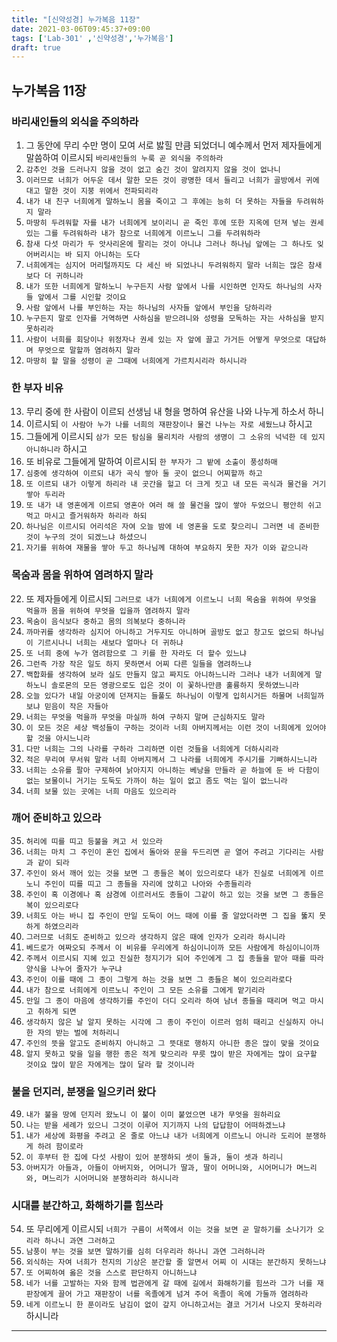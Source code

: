 ```yaml
---
title: "[신약성경] 누가복음 11장"
date: 2021-03-06T09:45:37+09:00
tags: ['Lab-301' ,'신약성경','누가복음']
draft: true
---
```

## 누가복음 11장
### 바리새인들의 외식을 주의하라
1. 그 동안에 무리 수만 명이 모여 서로 밣힐 만큼 되었더니 예수께서 먼저 제자들에게 말씀하여 이르시되 `바리새인들의 누룩 곧 외식을 주의하라`
2. `감추인 것을 드러나지 않을 것이 없고 숨긴 것이 알려지지 않을 것이 없나니`
3. `이러므로 너희가 어두운 데서 말한 모든 것이 광명한 데서 들리고 너희가 골방에서 귀에 대고 말한 것이 지붕 위에서 전파되리라`
4. `내가 내 친구 너희에게 말하노니 몸을 죽이고 그 후에는 능히 더 못하는 자들을 두려워하지 말라`
5. `마땅히 두려워할 자를 내가 너희에게 보이리니 곧 죽인 후에 또한 지옥에 던져 넣는 권세 있는 그를 두려워하라 내가 참으로 너희에게 이르노니 그를 두려워하라`
6. `참새 다섯 마리가 두 앗사리온에 팔리는 것이 아니냐 그러나 하나님 앞에는 그 하나도 잊어버리시는 바 되지 아니하는 도다`
7. `너희에게는 심지어 머리털까지도 다 세신 바 되었나니 두려워하지 말라 너희는 많은 참새보다 더 귀하니라`
8. `내가 또한 너희에게 말하노니 누구든지 사람 앞에서 나를 시인하면 인자도 하나님의 사자들 앞에서 그를 시인할 것이요`
9. `사람 앞에서 나를 부인하는 자는 하나님의 사자들 앞에서 부인을 당하리라`
10. `누구든지 말로 인자를 거역하면 사하심을 받으려니와 성령을 모독하는 자는 사하심을 받지 못하리라`
11. `사람이 너희를 회당이나 위정자나 권세 있는 자 앞에 끌고 가거든 어떻게 무엇으로 대답하며 무엇으로 말할까 염려하지 말라`
12. `마땅히 할 말을 성령이 곧 그때에 너희에게 가르치시리라 하시니라`
### 한 부자 비유
13. 무리 중에 한 사람이 이르되 선생님 내 형을 명하여 유산을 나와 나누게 하소서 하니
14. 이르시되 `이 사람아 누가 나를 너희의 재판장이나 물건 나누는 자로 세웠느냐` 하시고
15. 그들에게 이르시되 `삼가 모든 탐심을 물리치라 사람의 생명이 그 소유의 넉넉한 데 있지 아니하니라` 하시고
16. 또 비유로 그들에게 말하여 이르시되 `한 부자가 그 밭에 소출이 풍성하매`
17. `심중에 생각하여 이르되 내가 곡식 쌓아 둘 곳이 없으니 어찌할까 하고`
18. `또 이르되 내가 이렇게 하리라 내 곳간을 헐고 더 크게 짓고 내 모든 곡식과 물건을 거기 쌓아 두리라`
19. `또 내가 내 영혼에게 이르되 영혼아 여러 해 쓸 물건을 많이 쌓아 두었으니 평안히 쉬고 먹고 마시고 즐거워하자 하리라 하되`
20. `하나님은 이르시되 어리석은 자여 오늘 밤에 네 영혼을 도로 찾으리니 그러면 네 준비한 것이 누구의 것이 되겠느냐 하셨으니`
21. `자기를 위하여 재물을 쌓아 두고 하나님께 대하여 부요하지 못한 자가 이와 같으니라`
### 목숨과 몸을 위하여 염려하지 말라
22. 또 제자들에게 이르시되 `그러므로 내가 너희에게 이르노니 너희 목숨을 위하여 무엇을 먹을까 몸을 위하여 무엇을 입을까 염려하지 말라`
23. `목숨이 음식보다 중하고 몸의 의복보다 중하니라`
24. `까마귀를 생각하라 심지어 아니하고 거두지도 아니하며 골방도 없고 창고도 없으되 하나님이 기르시나니 너희는 새보다 얼마나 더 귀하냐`
25. `또 너희 중에 누가 염려함으로 그 키를 한 자라도 더 할수 있느냐`
26. `그런즉 가장 작은 일도 하지 못하면서 어찌 다른 일들을 염려하느냐`
27. `백합화를 생각하여 보라 실도 만들지 않고 짜지도 아니하느니라 그러나 내가 너희에게 말하노니 솔로몬의 모든 영광으로도 입은 것이 이 꽃하나만큼 훌륭하지 못하였느니라`
28. `오늘 있다가 내일 아궁이에 던져지는 들풀도 하나님이 이렇게 입히시거든 하물며 너희일까보냐 믿음이 작은 자들아`
29. `너희는 무엇을 먹을까 무엇을 마실까 하여 구하지 말며 근심하지도 말라`
30. `이 모든 것은 세상 백성들이 구하는 것이라 너희 아버지께서는 이런 것이 너희에게 있어야할 것을 아시느니라`
31. `다만 너희는 그의 나라를 구하라 그리하면 이런 것들을 너희에게 더하시리라`
32. `적은 무리여 무서워 말라 너희 아버지께서 그 나라를 너희에게 주시기를 기뻐하시느니라`
33. `너희는 소유를 팔아 구제하여 낡아지지 아니하는 베낭을 만들라 곧 하늘에 둔 바 다함이 없는 보물이니 거기는 도둑도 가까이 하는 일이 없고 좀도 먹는 일이 없느니라`
34. `너희 보물 있는 곳에는 너희 마음도 있으리라`
### 깨어 준비하고 있으라
35. `허리에 띠를 띠고 등불을 켜고 서 있으라`
36. `너희는 마치 그 주인이 혼인 집에서 돌아와 문을 두드리면 곧 열어 주려고 기다리는 사람과 같이 되라`
37. `주인이 와서 깨어 있는 것을 보면 그 종들은 복이 있으리로다 내가 진실로 너희에게 이르노니 주인이 띠를 띠고 그 종들을 자리에 앉히고 나아와 수종들리라`
38. `주인이 혹 이경에나 혹 삼경에 이르러서도 종들이 그같이 하고 있는 것을 보면 그 종들은 복이 있으리로다`
39. `너희도 아는 바니 집 주인이 만일 도둑이 어느 때에 이를 줄 알았더라면 그 집을 뚫지 못하게 하였으리라`
40. `그러므로 너희도 준비하고 있으라 생각하지 않은 때에 인자가 오리라 하시니라`
41. `베드로가 여짜오되 주께서 이 비유를 우리에게 하심이니이까 모든 사람에게 하심이니이까`
42. `주께서 이르시되 지혜 있고 진실한 청지기가 되어 주인에게 그 집 종들을 맡아 때를 따라 양식을 나누어 줄자가 누구냐`
43. `주인이 이를 때에 그 종이 그렇게 하는 것을 보면 그 종들은 복이 있으리라로다`
44. `내가 참으로 너희에게 이르노니 주인이 그 모든 소유를 그에게 맡기리라`
45. `만일 그 종이 마음에 생각하기를 주인이 더디 오리라 하여 남녀 종들을 때리며 먹고 마시고 취하게 되면`
46. `생각하지 않은 날 알지 못하는 시각에 그 종이 주인이 이르러 엄히 때리고 신실하지 아니한 자의 받는 벌에 처하리니`
47. `주인의 뜻을 알고도 준비하지 아니하고 그 뜻대로 행하지 아니한 종은 많이 맞을 것이요`
48. `알지 못하고 맞을 일을 행한 종은 적게 맞으리라 무릇 많이 받은 자에게는 많이 요구할 것이요 많이 맡은 자에게는 많이 달라 할 것이니라`
### 불을 던지러, 분쟁을 일으키러 왔다
49. `내가 불을 땅에 던지러 왔노니 이 불이 이미 붙었으면 내가 무엇을 원하리요`
50. `나는 받을 세례가 있으니 그것이 이루어 지기까지 나의 답답함이 어떠하겠느냐`
51. `내가 세상에 화평을 주려고 온 줄로 아느냐 내가 너희에게 이르노니 아니라 도리어 분쟁하게 하려 함이로라`
52. `이 후부터 한 집에 다섯 사람이 있어 분쟁하되 셋이 둘과, 둘이 셋과 하리니`
53. `아버지가 아들과, 아들이 아버지와, 어머니가 딸과, 딸이 어머니와, 시어머니가 며느리와, 며느리가 시어머니와 분쟁하리라 하시니라`
### 시대를 분간하고, 화해하기를 힘쓰라
54. 또 무리에게 이르시되 `너희가 구름이 서쪽에서 이는 것을 보면 곧 말하기를 소나기가 오리라 하나니 과연 그러하고`
55. `남풍이 부는 것을 보면 말하기를 심히 더우리라 하나니 과연 그러하니라`
56. `외식하는 자여 너희가 천지의 기상은 분간할 줄 알면서 어찌 이 시대는 분간하지 못하느냐`
57. `또 어찌하여 옳은 것을 스스로 판단하지 아니하느냐`
58. `네가 너를 고발하는 자와 함께 법관에게 갈 때에 길에서 화해하기를 힘쓰라 그가 너를 재판장에게 끌어 가고 재판장이 너를 옥졸에게 넘겨 주어 옥졸이 옥에 가둘까 염려하라`
59. `네게 이르노니 한 푼이라도 남김이 없이 갚지 아니하고서는 결코 거기서 나오지 못하리라` 하시니라
***


